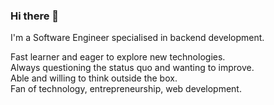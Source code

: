 ### Hi there 👋

I'm a Software Engineer specialised in backend development.

Fast learner and eager to explore new technologies. <br/>
Always questioning the status quo and wanting to improve. <br/>
Able and willing to think outside the box. <br/>
Fan of technology, entrepreneurship, web development. <br/>

<!--
**juliandev/juliandev** is a ✨ _special_ ✨ repository because its `README.md` (this file) appears on your GitHub profile.

Here are some ideas to get you started:

- 🔭 I’m currently working on ...
- 🌱 I’m currently learning ...
- 👯 I’m looking to collaborate on ...
- 🤔 I’m looking for help with ...
- 💬 Ask me about ...
- 📫 How to reach me: ...
- 😄 Pronouns: ...
- ⚡ Fun fact: ...
-->
